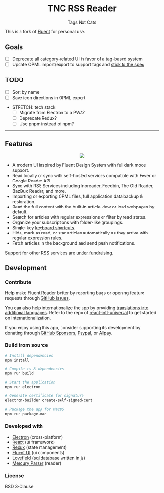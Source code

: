 <h1 align="center">TNC RSS Reader</h1>
<p align="center">Tags Not Cats</p>

This is a fork of [Fluent](https://github.com/yang991178/fluent-reader) for personal use.

## Goals
- [ ] Deprecate all category-related UI in favor of a tag-based system
- [ ] Update OPML import/export to support tags and [stick to the spec](https://opml.org/spec2.opml)

## TODO
- [ ] Sort by name
- [ ] Save icon directions in OPML export

- STRETCH: tech stack
  - [ ] Migrate from Electron to a PWA?
  - [ ] Deprecate Redux?
  - [ ] Use pnpm instead of npm?

<hr />

## Features

<p align="center">
  <img src="https://github.com/yang991178/fluent-reader/raw/master/docs/imgs/screenshot.jpg">
</p>

- A modern UI inspired by Fluent Design System with full dark mode support.
- Read locally or sync with self-hosted services compatible with Fever or Google Reader API.
- Sync with RSS Services including Inoreader, Feedbin, The Old Reader, BazQux Reader, and more.
- Importing or exporting OPML files, full application data backup & restoration.
- Read the full content with the built-in article view or load webpages by default.
- Search for articles with regular expressions or filter by read status.
- Organize your subscriptions with folder-like groupings.
- Single-key [keyboard shortcuts](https://github.com/yang991178/fluent-reader/wiki/Support#keyboard-shortcuts).
- Hide, mark as read, or star articles automatically as they arrive with regular expression rules.
- Fetch articles in the background and send push notifications.

Support for other RSS services are [under fundraising](https://github.com/yang991178/fluent-reader/issues/23).

## Development

### Contribute

Help make Fluent Reader better by reporting bugs or opening feature requests through [GitHub issues](https://github.com/yang991178/fluent-reader/issues).

You can also help internationalize the app by providing [translations into additional languages](https://github.com/yang991178/fluent-reader/tree/master/src/scripts/i18n).
Refer to the repo of [react-intl-universal](https://github.com/alibaba/react-intl-universal) to get started on internationalization.

If you enjoy using this app, consider supporting its development by donating through [GitHub Sponsors](https://github.com/sponsors/yang991178), [Paypal](https://www.paypal.me/yang991178), or [Alipay](https://hyliu.me/fluent-reader/imgs/alipay.jpg).

### Build from source
```bash
# Install dependencies
npm install

# Compile ts & dependencies
npm run build

# Start the application
npm run electron

# Generate certificate for signature
electron-builder create-self-signed-cert

# Package the app for MacOS
npm run package-mac
```

### Developed with

- [Electron](https://github.com/electron/electron) (cross-platform)
- [React](https://github.com/facebook/react) (ui framework)
- [Redux](https://github.com/reduxjs/redux) (state management)
- [Fluent UI](https://github.com/microsoft/fluentui) (ui components)
- [Lovefield](https://github.com/google/lovefield) (sql database written in js)
- [Mercury Parser](https://github.com/postlight/mercury-parser) (reader)

### License

BSD 3-Clause
